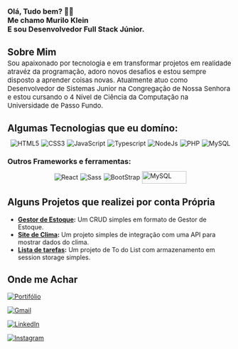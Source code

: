 ### Olá, Tudo bem? 👋🏻</br> Me chamo Murilo Klein </br> E sou Desenvolvedor Full Stack Júnior. </br> 

## Sobre Mim

<p style="margin-top: -15px; font-size: 15px">
   Sou apaixonado por tecnologia e em transformar projetos em realidade atravéz da programação, adoro novos desafios e estou sempre disposto a aprender coisas novas. Atualmente atuo como Desenvolvedor de Sistemas Junior na Congregação de Nossa Senhora e estou cursando o 4 Nível de Ciência da Computação na Universidade de Passo Fundo. 
</p>

## Algumas Tecnologias que eu domíno:
<div style="display:flex; flex-wrap:wrap; justify-content: center; align-items: center; margin-top:-5px; gap:5px"><br/>
    <img src="https://img.shields.io/badge/HTML5-E34F26?style=for-the-badge&logo=html5&logoColor=white" alt="HTML5" align="center">
    <img src="https://img.shields.io/badge/CSS3-1572B6?style=for-the-badge&logo=css3&logoColor=white" alt="CSS3" align="center">
    <img src="https://img.shields.io/badge/JavaScript-F7DF1E?style=for-the-badge&logo=javascript&logoColor=black" alt="JavaScript" align="center">
    <img src="https://img.shields.io/badge/TypeScript-007ACC?style=for-the-badge&logo=typescript&logoColor=white" alt="Typescript" align="center">
    <img src="https://img.shields.io/badge/Node.js-43853D?style=for-the-badge&logo=node.js&logoColor=white" alt="NodeJs" align="center">
    <img src="https://img.shields.io/badge/PHP-777BB4?style=for-the-badge&logo=php&logoColor=white" alt="PHP" align="center">
    <img src="https://img.shields.io/badge/MySQL-00000F?style=for-the-badge&logo=mysql&logoColor=white" alt="MySQL" align="center">
</div>

### Outros Frameworks e ferramentas:

<div style="display:flex; flex-wrap:wrap; justify-content: center; align-items: center; margin-top:-5px; gap:5px"><br/>
    <img src="https://img.shields.io/badge/React-20232A?style=for-the-badge&logo=react&logoColor=61DAFB" alt="React" align="center">
    <img src="https://img.shields.io/badge/Sass-CC6699?style=for-the-badge&logo=sass&logoColor=white" alt="Sass" align="center">
    <img src="https://img.shields.io/badge/Bootstrap-563D7C?style=for-the-badge&logo=bootstrap&logoColor=white" alt="BootStrap" align="center">
    <img src="https://repository-images.githubusercontent.com/147834552/50fada80-1bb1-11ea-9bde-0ef97607ec5d" alt="MySQL" align="center" style="width: 100px; height: 28px">
    
</div>

## Alguns Projetos que realizei por conta Própria

- **[Gestor de Estoque](https://stock-manager-mk9ru27kr-murilos-projects-031d1eca.vercel.app/):** Um CRUD simples em formato de Gestor de Estoque.
- **[Site de Clima](https://weather-forecast-eh7zzbd6d-murilos-projects-031d1eca.vercel.app/):** Um projeto simples de integração com uma API para mostrar dados do clima.
- **[Lista de tarefas](https://to-do-list-5axsnqi1v-murilos-projects-031d1eca.vercel.app/):** Um projeto de To do List com armazenamento em session storage simples.

## Onde me Achar
[![Portifólio](https://img.shields.io/badge/dev.to-0A0A0A?style=for-the-badge&logo=devdotto&logoColor=white)](https://portfolio-eight-sable-64.vercel.app/)

[![Gmail](https://img.shields.io/badge/Gmail-D14836?style=for-the-badge&logo=gmail&logoColor=white)](mailto:murilo.kkleinn@gmail.com)


[![LinkedIn](https://img.shields.io/badge/LinkedIn-0077B5?style=for-the-badge&logo=linkedin&logoColor=white)](https://www.linkedin.com/in/murilo-klein/)

[![Instagram](https://img.shields.io/badge/Instagram-E4405F?style=for-the-badge&logo=instagram&logoColor=white)](https://www.instagram.com/murilo.kleinn/)
